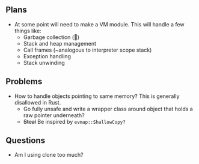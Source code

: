 ## Plans
- At some point will need to make a VM module. This will handle a few things like:
    - Garbage collection (😬)
    - Stack and heap management
    - Call frames (~analogous to interpreter scope stack)
    - Exception handling
    - Stack unwinding

## Problems
- How to handle objects pointing to same memory? This is generally disallowed in Rust.
    - Go fully unsafe and write a wrapper class around object that holds a raw pointer underneath?
    - ~~Steal~~ Be inspired by `evmap::ShallowCopy?`
    
## Questions
- Am I using clone too much?
